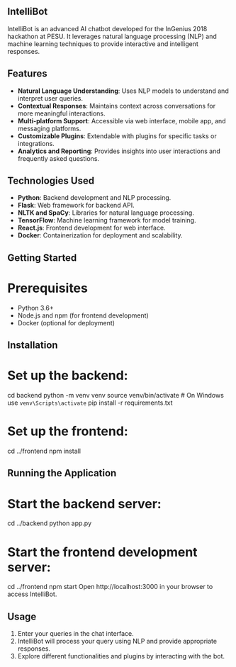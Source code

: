 ## IntelliBot
IntelliBot is an advanced AI chatbot developed for the InGenius 2018 hackathon at PESU. It leverages natural language processing (NLP) and machine learning techniques to provide interactive and intelligent responses.

## Features
- **Natural Language Understanding**: Uses NLP models to understand and interpret user queries.
- **Contextual Responses**: Maintains context across conversations for more meaningful interactions.
- **Multi-platform Support**: Accessible via web interface, mobile app, and messaging platforms.
- **Customizable Plugins**: Extendable with plugins for specific tasks or integrations.
- **Analytics and Reporting**: Provides insights into user interactions and frequently asked questions.

## Technologies Used
- **Python**: Backend development and NLP processing.
- **Flask**: Web framework for backend API.
- **NLTK and SpaCy**: Libraries for natural language processing.
- **TensorFlow**: Machine learning framework for model training.
- **React.js**: Frontend development for web interface.
- **Docker**: Containerization for deployment and scalability.

## Getting Started
# Prerequisites
- Python 3.6+
- Node.js and npm (for frontend development)
- Docker (optional for deployment)

## Installation
# Set up the backend:
cd backend
python -m venv venv
source venv/bin/activate  # On Windows use `venv\Scripts\activate`
pip install -r requirements.txt

# Set up the frontend:
cd ../frontend
npm install

## Running the Application
# Start the backend server:
cd ../backend
python app.py

# Start the frontend development server:
cd ../frontend
npm start
Open http://localhost:3000 in your browser to access IntelliBot.

## Usage
1) Enter your queries in the chat interface.
2) IntelliBot will process your query using NLP and provide appropriate responses.
3) Explore different functionalities and plugins by interacting with the bot.
